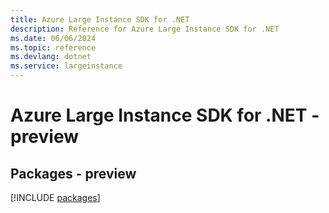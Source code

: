 ```yaml
---
title: Azure Large Instance SDK for .NET
description: Reference for Azure Large Instance SDK for .NET
ms.date: 06/06/2024
ms.topic: reference
ms.devlang: dotnet
ms.service: largeinstance
---
```

# Azure Large Instance SDK for .NET - preview
## Packages - preview
[!INCLUDE [packages](large-instance-index.md)]